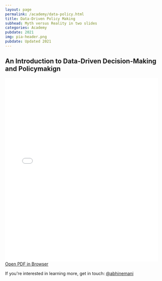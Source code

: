 ```yaml
---
layout: page
permalink: /academy/data-policy.html
title: Data-Driven Policy Making
subhead: Myth versus Reality in two slides
categories: Academy
pubdate: 2021
img: pia-header.png
pubdate: Updated 2021
---
```

## An Introduction to Data-Driven Decision-Making and Policymakign

<div class="container-iframe">
<iframe id="pdf-js-viewer" src="{{site.url}}/decks/web/viewer.html?file={{site.url}}/decks/%2F2021-data-policy-2slides.pdf" title="webviewer" frameborder="0" width="500" height="600" class="responsive-iframe"></iframe>
</div>
<a href="{{site.url}}/decks/web/viewer.html?file={{site.url}}/decks/%2F2021-data-policy-2slides.pdf">Open PDF in Browser</a>

If you're interested in learning more, get in touch: <a href="https://twitter.com/@abhinemani" target="_blank">@abhinemani</a>